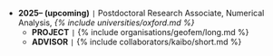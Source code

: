 - **2025– (upcoming)** <code>&#124;</code> Postdoctoral Research Associate, Numerical Analysis, *{% include universities/oxford.md %}*
    - **PROJECT** <code>&#124;</code> {% include organisations/geofem/long.md %}
    - **ADVISOR** <code>&#124;</code> {% include collaborators/kaibo/short.md %}